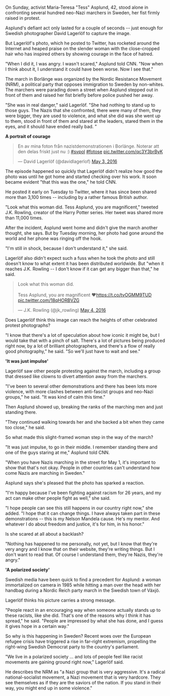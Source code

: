 On Sunday, activist Maria-Teresa "Tess" Asplund, 42, stood alone in confronting several hundred neo-Nazi marchers in Sweden, her fist firmly raised in protest.

Asplund's defiant act only lasted for a couple of seconds -- just enough for Swedish photographer David Lagerlöf to capture the image.

But Lagerlöf's photo, which he posted to Twitter, has rocketed around the Internet and heaped praise on the slender woman with the close-cropped hair who has inspired others by showing courage in the face of hatred.

"When I did it, I was angry. I wasn't scared," Asplund told CNN. "Now when I think about it, I understand it could have been worse. Now I see that."

The march in Borlänge was organized by the Nordic Resistance Movement (NRM), a political party that opposes immigration to Sweden by non-whites. The marchers were parading down a street when Asplund stepped out in front of them and raised her fist briefly before police pushed her away.

"She was in real danger," said Lagerlöf. "She had nothing to stand up to those guys. The Nazis that she confronted, there were many of them, they were bigger, they are used to violence, and what she did was she went up to them, stood in front of them and stared at the leaders, stared them in the eyes, and it should have ended really bad. "

**A portrait of courage**

<blockquote class="twitter-tweet" data-lang="en"><p lang="sv" dir="ltr">En av mina foton från nazistdemonstrationen i Borlänge. Noterar att den delas friskt just nu :) <a href="https://twitter.com/hashtag/svpol?src=hash">#svpol</a> <a href="https://twitter.com/hashtag/fotose?src=hash">#fotose</a> <a href="https://t.co/qc3Y3brByK">pic.twitter.com/qc3Y3brByK</a></p>&mdash; David Lagerlöf (@davidlagerlof) <a href="https://twitter.com/davidlagerlof/status/727364334704316416">May 3, 2016</a></blockquote>
<script async src="//platform.twitter.com/widgets.js" charset="utf-8"></script>

The episode happened so quickly that Lagerlöf didn't realize how good the photo was until he got home and started checking over his work. It soon became evident "that this was the one," he told CNN.

He posted it early on Tuesday to Twitter, where it has since been shared more than 3,100 times -- including by a rather famous British author.

"Look what this woman did. Tess Asplund, you are magnificent," tweeted J.K. Rowling, creator of the Harry Potter series. Her tweet was shared more than 11,000 times.

After the incident, Asplund went home and didn't give the march another thought, she says. But by Tuesday morning, her photo had gone around the world and her phone was ringing off the hook.

"I'm still in shock, because I don't understand it," she said.

Lagerlöf also didn't expect such a fuss when he took the photo and still doesn't know to what extent it has been distributed worldwide. But "when it reaches J.K. Rowling -- I don't know if it can get any bigger than that," he said.

<blockquote class="twitter-tweet" data-lang="en"><p lang="en" dir="ltr">Look what this woman did. <br><br>Tess Asplund, you are magnificent ❤️<a href="https://t.co/tvOGMM9TUD">https://t.co/tvOGMM9TUD</a> <a href="https://t.co/18qHORBVZG">pic.twitter.com/18qHORBVZG</a></p>&mdash; J.K. Rowling (@jk_rowling) <a href="https://twitter.com/jk_rowling/status/727857473000976385">May 4, 2016</a></blockquote>
<script async src="//platform.twitter.com/widgets.js" charset="utf-8"></script>

Does Lagerlöf think this image can reach the heights of other celebrated protest photographs?

"I know that there's a lot of speculation about how iconic it might be, but I would take that with a pinch of salt. There's a lot of pictures being produced right now, by a lot of brilliant photographers, and there's a flow of really good photography," he said. "So we'll just have to wait and see."

**'It was just impulse'**

Lagerlöf saw other people protesting against the march, including a group that dressed like clowns to divert attention away from the marchers.

"I've been to several other demonstrations and there has been lots more violence, with more clashes between anti-fascist groups and neo-Nazi groups," he said. "It was kind of calm this time."

Then Asplund showed up, breaking the ranks of the marching men and just standing there.

"They continued walking towards her and she backed a bit when they came too close," he said.

So what made this slight-framed woman step in the way of the march?

"It was just impulse, to go in their middle. I remember standing there and one of the guys staring at me," Asplund told CNN. 

"When you have Nazis marching in the street for May 1, it's important to show that that's not okay. People in other countries can't understand how come Nazis are marching in Sweden."

Asplund says she's pleased that the photo has sparked a reaction.

"I'm happy because I've been fighting against racism for 26 years, and my act can make other people fight as well," she said.

"I hope people can see this still happens in our country right now," she added. "I hope that it can change things. I have always taken part in these demonstrations -- this is my Nelson Mandela cause. He's my mentor. And whatever I do about freedom and justice, it's for him, in his honor."

Is she scared at all about a backlash?

"Nothing has happened to me personally, not yet, but I know that they're very angry and I know that on their website, they're writing things. But I don't want to read that. Of course I understand them, they're Nazis, they're angry."

**'A polarized society'**

Swedish media have been quick to find a precedent for Asplund: a woman immortalized on camera in 1985 while hitting a man over the head with her handbag during a Nordic Reich party march in the Swedish town of Växjö.

Lagerlöf thinks his picture carries a strong message.

"People react in an encouraging way when someone actually stands up to these racists, like she did. That's one of the reasons why I think it has spread," he said. "People are impressed by what she has done, and I guess it gives hope in a certain way."

So why is this happening in Sweden? Recent woes over the European refugee crisis have triggered a rise in far-right extremism, propelling the right-wing Swedish Democrat party to the country's parliament.

"We live in a polarized society ... and lots of people feel like racist movements are gaining ground right now," Lagerlöf said.

He describes the NRM as "a Nazi group that is very aggressive. It's a radical national-socialist movement, a Nazi movement that is very hardcore. They see themselves as if they are the saviors of the nation. If you stand in their way, you might end up in some violence."